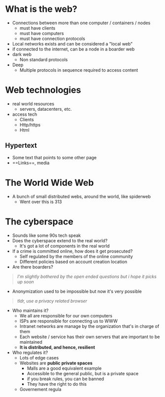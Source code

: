 # What is the web?
- Connections between more than one computer / containers / nodes
	- must have clients
	- must have computers
	- must have connection protocols
- Local networks exists and can be considered a "local web"
- if connected to the internet, can be a node in a boarder web
- dark web
	- Non standard protocols
- Deep
	- Multiple protocols in sequence required to access content

# Web technologies
- real world resources
	- servers, datacenters, etc.
- access tech
	- Clients
	- Http/https
	- Html
## Hypertext
- Some text that points to some other page
- ==Links==, media
# The World Wide Web
- A bunch of small distributed webs, around the world, like spiderweb
	- Went over this is 313
# The cyberspace
- Sounds like some 90s tech speak
- Does the cyberspace extend to the real world?
	- It's got a lot of components in the real world
- If a crime is committed online, how does it get prosecuted?
	- Self regulated by the members of the online community
	- Different policies based on account creation location
- Are there boarders?
> *I'm slightly bothered by the open ended questions but i hope it picks up soon*
- Anonymization used to be impossible but now it's very possible
> *tldr, use a privacy related browser*
- Who maintains it?
	- We all are responsible for our own computers
	- ISPs are responsible for connecting us to WWW
	- Intranet networks are manage by the organization that's in charge of them
	- Each website / service has their own servers that are important to be maintained
	- **It is distributed, and hence, resilient**
- Who regulates it?
	- Lots of edge cases
	- Websites are **public private spaces**
		- Malls are a good equivalent example
		- Accessible to the general public, but is a private space
		- if you break rules, you can be banned
		- They have the right to do this
	- Governement regula